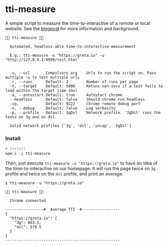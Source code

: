 tti-measure
=============

A simple script to measure the time-to-interactive of a remote or local website. See the [blogpost](https://medium.com/@pldubouilh/automated-time-to-interactive-measurement-cfd6d16e3b59) for more information and background.

```
🚀🚀 tti-measure 🚀🚀

  Automated, headless-able time-to-interactive measurement

  E.g.: tti-measure -u "https://greta.io" -u "http://127.0.0.1:9999/test.html"


  -u, --url       Compulsory arg    Urls to run the script on. Pass multiple -u to test multiple urls
  -r, --runs      Default: 2        Number of runs per page
  -t, --target    Default: 5000     Retuns non-zero if a test fails to load within the target time (ms)
  -a, --autostart Default: true     Autostart chrome
  --headless      Default: false    Should chrome run headless
  -cp,            Default: 9222     Chrome remote debug port
  -v, --debug     Default: false    Log verbosity
  -p, --profile   Default: 3gDsl    Network profile. '3gDsl' runs the tests on 3g and on dsl.

  Valid network profiles ['3g', 'dsl', 'uncap', '3gDsl']
```

### Install

```bash
# Install
npm i -g tti-measure
```

Then, just execute `tti-measure -u "https://greta.io"` to have an idea of the time-to-interactive on our homepage. It will run the page twice on `3g` profile and twice on the `dsl` profile, and print an average.

```
$ tti-measure -u "https://greta.io"

🚀🚀 tti-measure 🚀🚀

  Chrome connected

-----------------#  Average TTI  #-----------------
{
  "https://greta.io": {
    "3g": 863.5,
    "dsl": 579.5
  }
}
---------------------------------------------------
```
